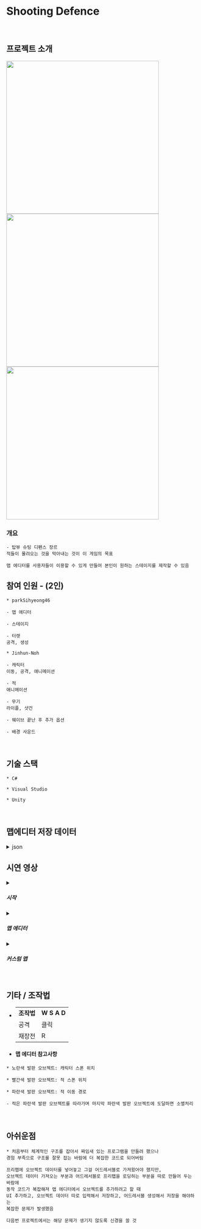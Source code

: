 # Shooting Defence
<br>

## 프로젝트 소개

<div>
<img width="400" src="https://user-images.githubusercontent.com/71202869/246596017-e2de83f6-7218-4d3e-a12e-73b6f29dfdb4.PNG"/>
<img width="400" src="https://github.com/parkSihyeong46/shooting-defence/assets/71202869/6d5ccb61-1795-4f67-9262-f0e246b3c9a3"/>
<img width="400" src="https://user-images.githubusercontent.com/71202869/246596064-48deaa88-5f5f-485c-ae7c-c5b9473050da.PNG"/>
</div>

### 개요
```
- 탑뷰 슈팅 디펜스 장르
적들이 몰려오는 것을 막아내는 것이 이 게임의 목표

맵 에디터를 사용자들이 이용할 수 있게 만들어 본인이 원하는 스테이지를 제작할 수 있음
```

## 참여 인원 - (2인)
```
* parkSihyeong46

- 맵 에디터

- 스테이지

- 터렛
공격, 생성

```
```
* Jinhun-Noh

- 캐릭터
이동, 공격, 애니메이션

- 적
애니메이션

- 무기
라이플, 샷건

- 웨이브 끝난 후 추가 옵션

- 배경 사운드
```

<br>

## 기술 스택
```
* C#

* Visual Studio

* Unity
```

<br>

## 맵에디터 저장 데이터
<details>
  <summary>json</summary>
  <img width="500" src="https://user-images.githubusercontent.com/71202869/246597606-276262e5-9ad7-4a79-9944-decce02f6e44.PNG"/>
  <img width="500" src="https://user-images.githubusercontent.com/71202869/246597607-3daeede8-2458-45dc-b275-48bc33034880.PNG"/>
</details>
  

## 시연 영상
<details>
  <summary><h5>시작</h5></summary>
  <video src="https://user-images.githubusercontent.com/71202869/246639787-1008e188-e993-40cf-9493-3ba5d349675f.mp4"></video>
</details>
<details>
  <summary><h5>맵 에디터</h5></summary>
  <video src="https://user-images.githubusercontent.com/71202869/246639843-330d5dc9-d9bf-4b60-8d87-693737215762.mp4"></video>
</details>
<details>
  <summary><h5>커스텀 맵</h5></summary>
  <video src="https://user-images.githubusercontent.com/71202869/246639911-05badc89-aa11-4355-85d5-99c68f6c6de9.mp4"></video>
</details>
<br>

## 기타 / 조작법
<ul>
  <li>
    <table>
      <tr>
        <td><b>조작법</b></td>
        <td><b>W S A D</b></td>
      </tr>
      <tr>
        <td>공격</td>
        <td>클릭</td>
      </tr>
      <tr>
        <td>재장전</td>
        <td>R</td>
      </tr>
    </table>
  </li>
  <li>
    <h4>맵 에디터 참고사항</h4>
  </li>
</ul>

```
* 노란색 발판 오브젝트: 캐릭터 스폰 위치

* 빨간색 발판 오브젝트: 적 스폰 위치

* 파란색 발판 오브젝트: 적 이동 경로

- 적은 파란색 발판 오브젝트를 따라가며 마지막 파란색 발판 오브젝트에 도달하면 소멸처리
```
  
<br/>

## 아쉬운점
```
* 처음부터 체계적인 구조를 잡아서 짜임새 있는 프로그램을 만들려 했으나
경험 부족으로 구조를 잘못 잡는 바람에 더 복잡한 코드로 되어버림

프리팹에 오브젝트 데이터를 넣어놓고 그걸 어드레서블로 가져왔어야 했지만,
오브젝트 데이터 가져오는 부분과 어드레서블로 프리팹을 로딩하는 부분을 따로 만들어 두는 바람에
동작 코드가 복잡해져 맵 에디터에서 오브젝트를 추가하려고 할 때
UI 추가하고, 오브젝트 데이터 따로 입력해서 저장하고, 어드레서블 생성해서 저장을 해야하는
복잡한 문제가 발생했음

다음번 프로젝트에서는 해당 문제가 생기지 않도록 신경을 쓸 것
```
